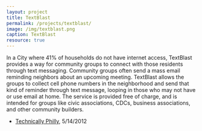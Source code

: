 ```yaml
---
layout: project
title: TextBlast
permalink: /projects/textblast/
image: /img/textblast.png
caption: TextBlast
resource: true
---
```

In a City where 41% of households do not have internet access, TextBlast provides a way for community groups to connect with those residents through text messaging. Community groups often send a mass email reminding neighbors about an upcoming meeting. TextBlast allows the groups to collect cell phone numbers in the neighborhood and send that kind of reminder through text message, looping in those who may not have or use email at home. The service is provided free of charge, and is intended for groups like civic associations, CDCs, business associations, and other community builders.

* [Technically Philly](http://technicallyphilly.com/2012/05/14/text-blast-text-alert-app-for-community-organizations-launches), 5/14/2012